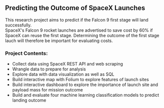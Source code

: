 ## Predicting the Outcome of SpaceX Launches  

This research project aims to predict if the Falcon 9 first stage will land successfully.   
SpaceX's Falcon 9 rocket launches are advertised to save cost by 60% if SpaceX can reuse the first stage. Determining the outcome of the first stage lauch will therefore be important for evaluating costs. 


### Project Contents:  
 *  Collect data using SpaceX REST API and web scraping  
 *  Wrangle data to prepare for analysis
 *  Explore data with data visualization as well as SQL
 *  Build interactive map with Folium to explore features of launch sites
 *  Build interactive dashboard to explore the importance of launch site and payload mass for mission outcome
 *  Build and evaluate four machine learning classification models to predict landing outcome  


   
